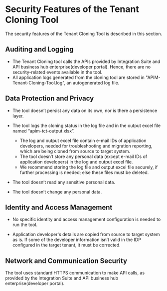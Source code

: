 <!-- loioa6969cc073c44470b2e2a8d72f10b677 -->

# Security Features of the Tenant Cloning Tool

The security features of the Tenant Cloning Tool is described in this section.



<a name="loioa6969cc073c44470b2e2a8d72f10b677__section_s2k_4lq_4mb"/>

## Auditing and Logging

-   The Tenant Cloning tool calls the APIs provided by Integration Suite and API business hub enterprise\(developer portal\). Hence, there are no security-related events available in the tool.
-   All application logs generated from the cloning tool are stored in "APIM-Tenant-Cloning-Tool.log", an autogenerated log file.



<a name="loioa6969cc073c44470b2e2a8d72f10b677__section_wr5_vlq_4mb"/>

## Data Protection and Privacy

-   The tool doesn’t persist any data on its own, nor is there a persistence layer.
-   The tool logs the cloning status in the log file and in the output excel file named “apim-tct-output.xlsx”.
    -   The log and output excel file contain e-mail IDs of application developers, needed for troubleshooting and migration reporting, which are being cloned from source to target system.
    -   The tool doesn’t store any personal data \(except e-mail IDs of application developers\) in the log and output excel file.
    -   We recommend storing the log file and output excel file securely, if further processing is needed; else these files must be deleted.

-   The tool doesn’t read any sensitive personal data.
-   The tool doesn’t change any personal data.



<a name="loioa6969cc073c44470b2e2a8d72f10b677__section_fvt_mmq_4mb"/>

## Identity and Access Management

-   No specific identity and access management configuration is needed to run the tool.

-   Application developer's details are copied from source to target system as is. If some of the developer information isn’t valid in the IDP configured in the target tenant, it must be corrected.




<a name="loioa6969cc073c44470b2e2a8d72f10b677__section_k1x_smq_4mb"/>

## Network and Communication Security

The tool uses standard HTTPS communication to make API calls, as provided by the Integration Suite and API business hub enterprise\(developer portal\).

